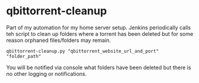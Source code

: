 # qbittorrent-cleanup

Part of my automation for my home server setup. Jenkins periodically calls teh script to clean up folders where a torrent has been deleted but for some reason orphaned files/folders may remain.

    qbittorrent-cleanup.py "qbittorrent_website_url_and_port" "folder_path"

You will be notified via console what folders have been deleted but there is no other logging or notifications.
